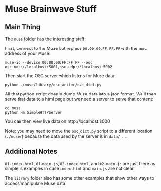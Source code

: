 # Muse Brainwave Stuff

## Main Thing

The `muse` folder has the interesting stuff:

First, connect to the Muse but replace `00:00:00:FF:FF:FF` with the mac
address of your Muse:

	muse-io --device 00:00:00:FF:FF:FF --osc osc.udp://localhost:5001,osc.udp://localhost:5002

Then start the OSC server which listens for Muse data:

	python ./muse/library/osc_writer/osc_dict.py

All that python script does is dump Muse data into a json format. We'll
then serve that data to a html page but we need a server to serve that
content:

	cd muse
	python -m SimpleHTTPServer

You can then view live data on http://localhost:8000

Note: you may need to move the `osc_dict.py` script to a different
location (`./muse/`) because the data used by the server is in
`data/...`.

## Additional Notes

`01-index.html`, `01-main.js`, `02-index.html`, and `02-main.js` are
just there as simple js examples in case `index.html` and `main.js`
are not clear.

The `library` folder also has some other examples that show other ways
to access/manipulate Muse data.

